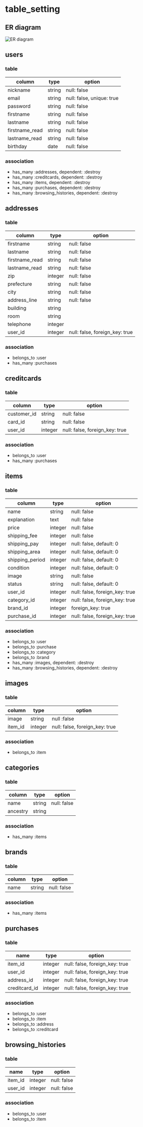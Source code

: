 # table_setting

## ER diagram

![ER diagram](https://user-images.githubusercontent.com/62494531/85916203-4c65ed00-b889-11ea-9436-a83aa16e07ae.jpg)

## users

### table

| column         | type   | option                    |
| -------------- | ------ | ------------------------- |
| nickname       | string | null: false               |
| email          | string | null: false, unique: true |
| password       | string | null: false               |
| firstname      | string | null: false               |
| lastname       | string | null: false               |
| firstname_read | string | null: false               |
| lastname_read  | string | null: false               |
| birthday       | date   | null: false               |

### association

- has_many :addresses, dependent: :destroy
- has_many :creditcards, dependent: :destroy
- has_many :items, dependent: :destroy
- has_many :purchases, dependent: :destroy
- has_many :browsing_histories, dependent: :destroy

## addresses

### table

| column         | type    | option                         |
| -------------- | ------- | ------------------------------ |
| firstname      | string  | null: false                    |
| lastname       | string  | null: false                    |
| firstname_read | string  | null: false                    |
| lastname_read  | string  | null: false                    |
| zip            | integer | null: false                    |
| prefecture     | string  | null: false                    |
| city           | string  | null: false                    |
| address_line   | string  | null: false                    |
| building       | string  |                                |
| room           | string  |                                |
| telephone      | integer |                                |
| user_id        | integer | null: false, foreign_key: true |

### association

- belongs_to :user
- has_many :purchases

## creditcards

### table

| column      | type    | option                         |
| ----------- | ------- | ------------------------------ |
| customer_id | string  | null: false                    |
| card_id     | string  | null: false                    |
| user_id     | integer | null: false, foreign_key: true |

### association

- belongs_to :user
- has_many :purchases

## items

### table

| column          | type    | option                         |
| --------------- | ------- | ------------------------------ |
| name            | string  | null: false                    |
| explanation     | text    | null: false                    |
| price           | integer | null: false                    |
| shipping_fee    | integer | null: false                    | -> delete |
| shipping_pay    | integer | null: false, default: 0        | -> add |
| shipping_area   | integer | null: false, default: 0        | -> add |
| shipping_period | integer | null: false, default: 0        | -> add |
| condition       | integer | null: false, default: 0        |
| image           | string  | null: false                    |
| status          | string  | null: false, default: 0        |
| user_id         | integer | null: false, foreign_key: true |
| category_id     | integer | null: false, foreign_key: true |
| brand_id        | integer | foreign_key: true              |
| purchase_id     | integer | null: false, foreign_key: true |

### association

- belongs_to :user
- belongs_to :purchase
- belongs_to :category
- belongs_to :brand
- has_many :images, dependent: :destroy
- has_many :browsing_histories, dependent: :destroy

## images

### table

| column  | type    | option                         |
| ------- | ------- | ------------------------------ |
| image   | string  | null :false                    |
| item_id | integer | null: false, foreign_key: true |

### association

- belongs_to :item

## categories

### table

| column   | type   | option      |
| -------- | ------ | ----------- |
| name     | string | null: false |
| ancestry | string |             |

### association

- has_many :items

## brands

### table

| column | type   | option      |
| ------ | ------ | ----------- |
| name   | string | null: false |

### association

- has_many :items

## purchases

### table

| name          | type    | option                         |
| ------------- | ------- | ------------------------------ |
| item_id       | integer | null: false, foreign_key: true |
| user_id       | integer | null: false, foreign_key: true |
| address_id    | integer | null: false, foreign_key: true |
| creditcard_id | integer | null: false, foreign_key: true |

### association

- belongs_to :user
- belongs_to :item
- belongs_to :address
- belongs_to :creditcard

## browsing_histories

### table

| name          | type    | option      |
| ------------- | ------- | ----------- |
| item_id       | integer | null: false |
| user_id       | integer | null: false |

### association

- belongs_to :user
- belongs_to :item
